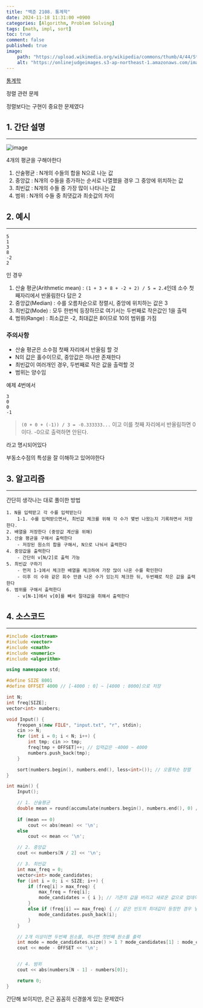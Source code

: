 ```yaml
---
title: "백준 2108. 통계학"
date: 2024-11-18 11:31:00 +0900
categories: [Algorithm, Problem Solving]  
tags: [math, impl, sort]    
toc: true
comment: false
published: true
image:
    path: "https://upload.wikimedia.org/wikipedia/commons/thumb/4/44/Standard_Normal_Distribution.png/1200px-Standard_Normal_Distribution.png"
    alt: "https://onlinejudgeimages.s3-ap-northeast-1.amazonaws.com/images/boj-og.png"
---
```


[통계학](https://www.acmicpc.net/problem/2108)

정렬 관련 문제

정렬보다는 구현이 중요한 문제였다

## 1. 간단 설명
---

![image](https://github.com/user-attachments/assets/86ae0f67-f34c-4bca-832e-a6db1b7265a0)

4개의 평균을 구해야한다

1. 산술평균 : N개의 수들의 합을 N으로 나눈 값
2. 중앙값 : N개의 수들을 증가하는 순서로 나열했을 경우 그 중앙에 위치하는 값
3. 최빈값 : N개의 수들 중 가장 많이 나타나는 값
4. 범위 : N개의 수들 중 최댓값과 최솟값의 차이

## 2. 예시 
---

```
5
1
3
8
-2
2
```
인 경우

1. 산술 평균(Arithmetic mean) : `(1 + 3 + 8 + -2 + 2) / 5 = 2.4`인데 소수 첫째자리에서 반올림한다 답은 2
2. 중앙값(Median) : 수를 오름차순으로 정렬시, 중앙에 위치하는 값은 3
3. 최빈값(Mode) : 모두 한번씩 등장하므로 여기서는 두번째로 작은값인 1을 출력
4. 범위(Range) : 최소값은 -2, 최대값은 8이므로 10의 범위를 가짐

### 주의사항

- 산술 평균은 소수점 첫째 자리에서 반올림 할 것
- N의 값은 홀수이므로, 중앙값은 하나만 존재한다
- 최빈값이 여러개인 경우, 두번째로 작은 값을 출력할 것
- 범위는 양수임

예제 4번에서 

```
3
0
0
-1
```
> `(0 + 0 + (-1)) / 3 = -0.333333...` 이고 이를 첫째 자리에서 반올림하면 0이다. -0으로 출력하면 안된다.

라고 명시되어있다

부동소수점의 특성을 잘 이해하고 있어야한다

## 3. 알고리즘
---

간단히 생각나는 대로 풀이한 방법

```
1. N을 입력받고 각 수를 입력받는다
	1-1. 수를 입력받으면서, 최빈값 체크를 위해 각 수가 몇번 나왔는지 기록하면서 저장한다.
2. 배열을 저장한다 (중앙값 계산을 위해)
3. 산술 평균을 구해서 출력한다
	- 저장된 원소의 합을 구해서, N으로 나눠서 출력한다
4. 중앙값을 출력한다
	- 간단히 v[N/2]로 출력 가능
5. 최빈값 구하기
	- 먼저 1-1에서 체크한 배열을 체크하여 가장 많이 나온 수를 확인한다
	- 이후 이 수와 같은 회수 만큼 나온 수가 있는지 체크한 뒤, 두번쨰로 작은 값을 출력한다
6. 범위를 구해서 출력한다
	- v[N-1]에서 v[0]를 빼서 절대값을 취해서 출력한다
``` 

## 4. 소스코드
---

```cpp
#include <iostream>
#include <vector>
#include <cmath>
#include <numeric>
#include <algorithm>

using namespace std;

#define SIZE 8001
#define OFFSET 4000 // [-4000 : 0] ~ [4000 : 8000]으로 저장

int N;
int freq[SIZE];
vector<int> numbers;

void Input() {
	freopen_s(new FILE*, "input.txt", "r", stdin);
	cin >> N;
	for (int i = 0; i < N; i++) {
		int tmp; cin >> tmp; 
		freq[tmp + OFFSET]++; // 입력값은 -4000 ~ 4000
 		numbers.push_back(tmp);
	}

	sort(numbers.begin(), numbers.end(), less<int>()); // 오름차순 정렬
}

int main() {
	Input();

	// 1. 산술평균
	double mean = round(accumulate(numbers.begin(), numbers.end(), 0) / double(N));
	
	if (mean == 0)
		cout << abs(mean) << '\n';
	else
		cout << mean << '\n';

	// 2. 중앙값
	cout << numbers[N / 2] << '\n';

	// 3. 최빈값
	int max_freq = 0;
	vector<int> mode_candidates;
	for (int i = 0; i < SIZE; i++) {
		if (freq[i] > max_freq) {
			max_freq = freq[i];
			mode_candidates = { i }; // 기존의 값을 버리고 새로운 값으로 업데이트
		}
		else if (freq[i] == max_freq) { // 같은 빈도의 최대값이 등장한 경우 넣음
			mode_candidates.push_back(i);
		}
	}

	// 2개 이상이면 두번째 원소를, 하나면 첫번째 원소를 출력
	int mode = mode_candidates.size() > 1 ? mode_candidates[1] : mode_candidates[0];
	cout << mode - OFFSET << '\n';


	// 4. 범위
	cout << abs(numbers[N - 1] - numbers[0]);

	return 0;
}
```

간단해 보이지만, 은근 꼼꼼히 신경쓸게 있는 문제였다 